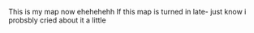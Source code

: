 This is my map now ehehehehh
    If this map is turned in late- just know i probsbly cried about it a little